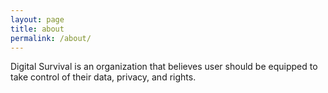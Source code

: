 ```yaml
---
layout: page
title: about
permalink: /about/
---
```


Digital Survival is an organization that believes user should be equipped to take control of their data, privacy, and rights.